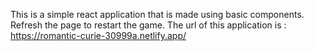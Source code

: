 This is a simple react application that is made using basic components.
Refresh the page to restart the game.
The url of this application is : https://romantic-curie-30999a.netlify.app/
